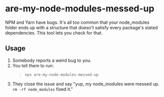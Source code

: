# are-my-node-modules-messed-up

NPM and Yarn have bugs. It's all too common that your node_modules folder ends up with a structure that doesn't satisfy every package's stated dependencies. This tool lets you check for that.

## Usage

1. Somebody reports a weird bug to you.
2. You tell them to run:
   > `npx are-my-node-modules-messed-up`
3. They close the issue and say "yup, my node_modules were messed up. `rm -rf node_modules` fixed it."
